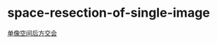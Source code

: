 # space-resection-of-single-image
[单像空间后方交会](https://blackspace2.github.io/2025/01/18/%E5%8D%95%E5%83%8F%E7%A9%BA%E9%97%B4%E5%90%8E%E6%96%B9%E4%BA%A4%E4%BC%9A/)
